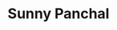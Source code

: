 ---
layout: page
title: Sunny Panchal
description: Qualcomm AI Research
img: assets/img/challenge_organizers/sunny_panchal.jpg
importance: 1
redirect: https://apratimbhattacharyya18.github.io/
category: work
related_publications: false
---